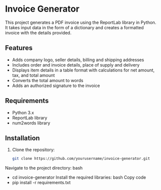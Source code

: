 # Invoice Generator

This project generates a PDF invoice using the ReportLab library in Python. It takes input data in the form of a dictionary and creates a formatted invoice with the details provided.

## Features

- Adds company logo, seller details, billing and shipping addresses
- Includes order and invoice details, place of supply and delivery
- Displays item details in a table format with calculations for net amount, tax, and total amount
- Converts the total amount to words
- Adds an authorized signature to the invoice

## Requirements

- Python 3.x
- ReportLab library
- num2words library

## Installation

1. Clone the repository:
   ```bash
   git clone https://github.com/yourusername/invoice-generator.git

Navigate to the project directory:
bash
-  cd invoice-generator
Install the required libraries:
bash
Copy code
-  pip install -r requirements.txt

